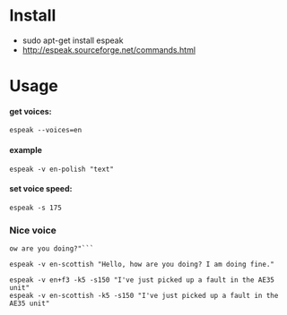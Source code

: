 
# Install
- sudo apt-get install espeak
- http://espeak.sourceforge.net/commands.html

# Usage
#### get voices:
```espeak --voices=en```

#### example
```espeak -v en-polish "text"```

#### set voice speed:
```espeak -s 175```

### Nice voice
```espeak -v en-scottish "Hello mister X, h
ow are you doing?"```

espeak -v en-scottish "Hello, how are you doing? I am doing fine."

espeak -v en+f3 -k5 -s150 "I've just picked up a fault in the AE35 unit"
espeak -v en-scottish -k5 -s150 "I've just picked up a fault in the AE35 unit"
